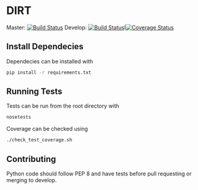 DIRT
====
Master: [![Build Status](https://travis-ci.org/gnarph/DIRT.svg?branch=master)](https://travis-ci.org/gnarph/DIRT) 
Develop: [![Build Status](https://travis-ci.org/gnarph/DIRT.svg?branch=develop)](https://travis-ci.org/gnarph/DIRT)l[![Coverage Status](https://coveralls.io/repos/gnarph/DIRT/badge.png?branch=develop)](https://coveralls.io/r/gnarph/DIRT?branch=develop)

Install Dependecies
-------------------
Dependecies can be installed with
```bash
pip install -r requirements.txt
```

Running Tests
-------------
Tests can be run from the root directory with
```bash
nosetests
```

Coverage can be checked using
```bash
./check_test_coverage.sh
```

Contributing
------------
Python code should follow PEP 8 and have tests before pull requesting or merging to develop.
